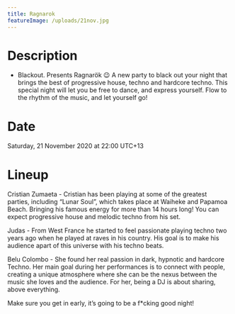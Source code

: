 ```yaml
---
title: Ragnarok
featureImage: /uploads/21nov.jpg
---
```

# Description

* Blackout. Presents Ragnarök 😉
A new party to black out your night that brings the best of progressive house, techno and hardcore techno.
This special night will let you be free to dance, and express yourself. Flow to the rhythm of the music, and let yourself go!
# Date

Saturday, 21 November 2020 at 22:00 UTC+13
# Lineup

Cristian Zumaeta - Cristian has been playing at some of the greatest parties, including “Lunar Soul”, which takes place at Waiheke and Papamoa Beach. Bringing his famous energy for more than 14 hours long! You can expect progressive house and melodic techno from his set.

Judas - From West France he started to feel passionate playing techno two years ago when he played at raves in his country. His goal is to make his audience apart of this universe with his techno beats.

Belu Colombo - She found her real passion in dark, hypnotic and hardcore Techno.
Her main goal during her performances is to connect with people, creating a unique atmosphere where she can be the nexus between the music she loves and the audience. For her, being a DJ is about sharing, above everything.

Make sure you get in early, it’s going to be a f*cking good night!
